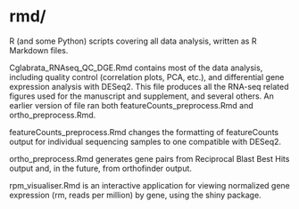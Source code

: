# rmd/

R (and some Python) scripts covering all data analysis, written as R Markdown files.

Cglabrata_RNAseq_QC_DGE.Rmd contains most of the data analysis, including quality control (correlation plots, PCA, etc.), and differential gene expression analysis with DESeq2.
This file produces all the RNA-seq related figures used for the manuscript and supplement, and several others.
An earlier version of file ran both featureCounts_preprocess.Rmd and ortho_preprocess.Rmd.

featureCounts_preprocess.Rmd changes the formatting of featureCounts output for individual sequencing samples to one compatible with DESeq2.

ortho_preprocess.Rmd generates gene pairs from Reciprocal Blast Best Hits output and, in the future, from orthofinder output.

rpm_visualiser.Rmd is an interactive application for viewing normalized gene expression (rm, reads per million) by gene, using the shiny package.
